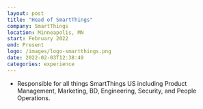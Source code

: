 ```yaml
---
layout: post
title: "Head of SmartThings"
company: SmartThings
location: Minneapolis, MN
start: February 2022
end: Present 
logo: /images/logo-smartthings.png
date: 2022-02-03T12:38:49
categories: experience
---
```


* Responsible for all things SmartThings US including Product Management, Marketing, BD, Engineering, Security, and People Operations.


